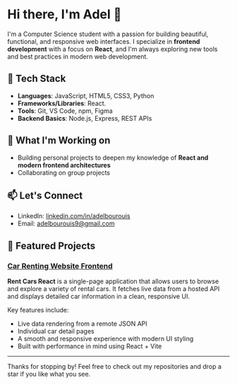 # Hi there, I'm Adel 👋

I'm a Computer Science student with a passion for building beautiful, functional, and responsive web interfaces. I specialize in **frontend development** with a focus on **React**, and I'm always exploring new tools and best practices in modern web development.

## 🔧 Tech Stack

- **Languages**: JavaScript, HTML5, CSS3, Python
- **Frameworks/Libraries**: React.
- **Tools**: Git, VS Code, npm, Figma
- **Backend Basics**: Node.js, Express, REST APIs

## 🚀 What I'm Working on

- Building personal projects to deepen my knowledge of **React and modern frontend architectures**
- Collaborating on group projects

## 📫 Let's Connect
- LinkedIn: [linkedin.com/in/adelbourouis](https://tn.linkedin.com/in/adelbourouis)
- Email: [adelbourouis9@gmail.com](mailto:adelbourouis9@gmail.com)

## 📁 Featured Projects

### [Car Renting Website Frontend](https://github.com/highonlinux420/rent-cars-react)

**Rent Cars React** is a single-page application that allows users to browse and explore a variety of rental cars. It fetches live data from a hosted API and displays detailed car information in a clean, responsive UI.

Key features include:

- Live data rendering from a remote JSON API
- Individual car detail pages
- A smooth and responsive experience with modern UI styling
- Built with performance in mind using React + Vite
---

Thanks for stopping by! Feel free to check out my repositories and drop a star if you like what you see.
